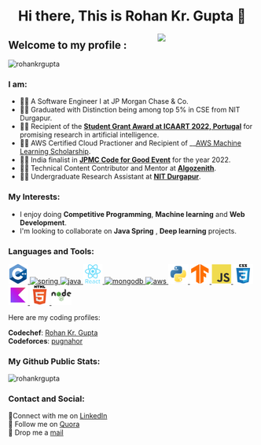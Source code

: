 <!---
rohankrgupta/rohankrgupta is a ✨ special ✨ repository because its `README.md` (this file) appears on your GitHub profile.
You can click the Preview link to take a look at your changes.
--->
<h1 align="center">Hi there, This is Rohan Kr. Gupta 👋</h1>

<img align='right' src='https://user-images.githubusercontent.com/5713670/87202985-820dcb80-c2b6-11ea-9f56-7ec461c497c3.gif' width='200"'>

## Welcome to my profile :
<p align="left"> <img src="https://komarev.com/ghpvc/?username=rohankrgupta&label=Profile%20Views" This Month alt="rohankrgupta" /> </p>

<h3 align="left">I am:</h3>

* ✍🏻 A Software Engineer I at JP Morgan Chase & Co.<br/>
* ✍🏻 Graduated with Distinction being among top 5% in CSE from NIT Durgapur.<br/>
* ✍🏻 Recipient of the __[Student Grant Award at ICAART 2022, Portugal](https://icaart.scitevents.org/)__ for promising research in artificial intelligence.<br/>
* ✍🏻 AWS Certified Cloud Practioner  and Recipient of __[AWS Machine Learning Scholarship](https://www.udacity.com/scholarships/aws-machine-learning-scholarship-program).<br/>
* ✍🏻 India finalist in  __[JPMC Code for Good Event](https://careers.jpmorgan.com/us/en/students/programs/code-for-good)__  for the year 2022.<br/>
* ✍🏻 Technical Content Contributor and Mentor at __[Algozenith](https://maang.in/)__.<br/>
* ✍🏻 Undergraduate Research Assistant at __[NIT Durgapur](https://nitdgp.ac.in/)__.<br/>
<!-- * ✍🏻 Fest Coordinator at __Aarohan__, the second largest technical fest of Eastern India.<br/> -->


<h3 align="left">My Interests: </h3> 

* I enjoy doing __Competitive Programming__, __Machine learning__ and __Web Development__. <br/>
* I'm looking to collaborate on __Java Spring__ , __Deep learning__ projects.<br/>

<h3 align="left">Languages and Tools:</h3>
<p align="left"> 


 <a href="https://www.w3schools.com/cpp/" target="_blank"> <img src="https://raw.githubusercontent.com/devicons/devicon/master/icons/cplusplus/cplusplus-original.svg" alt="cplusplus" width="40" height="40"/> </a> 
 <a href="https://spring.io/" target="_blank"> <img src="https://cdn.jsdelivr.net/gh/devicons/devicon@latest/icons/spring/spring-original-wordmark.svg" alt="spring" width="40" height="40"/> </a>
 <a href="https://www.w3schools.com/css/" target="_blank"> <img src="https://cdn.jsdelivr.net/gh/devicons/devicon@latest/icons/java/java-original-wordmark.svg" alt="java" width="40" height="40"/> </a> 
 <a href="https://reactjs.org/" target="_blank"> <img src="https://raw.githubusercontent.com/devicons/devicon/master/icons/react/react-original-wordmark.svg" alt="react" width="40" height="40"/> </a> 
 <a href="https://www.mongodb.com/" target="_blank"> <img src="https://cdn.jsdelivr.net/gh/devicons/devicon@latest/icons/mysql/mysql-original-wordmark.svg" alt="mongodb" width="40" height="40"/> </a>
 <a href="https://aws.amazon.com" target="_blank"> <img src="https://cdn.jsdelivr.net/gh/devicons/devicon@latest/icons/amazonwebservices/amazonwebservices-plain-wordmark.svg" alt="aws" width="40" height="40"/> </a> 
 <a href="https://www.python.org" target="_blank"> <img src="https://raw.githubusercontent.com/devicons/devicon/master/icons/python/python-original.svg" alt="python" width="40" height="40"/> </a>
 <a href="https://www.tensorflow.org" target="_blank"> <img src="https://github.com/devicons/devicon/blob/master/icons/tensorflow/tensorflow-original.svg" alt="tensorflow" width="40" height="40"/> </a> 
 <a href="https://developer.mozilla.org/en-US/docs/Web/JavaScript" target="_blank"> <img src="https://raw.githubusercontent.com/devicons/devicon/master/icons/javascript/javascript-original.svg" alt="javascript" width="40" height="40"/> </a> 
 <a href="https://www.w3schools.com/css/" target="_blank"> <img src="https://raw.githubusercontent.com/devicons/devicon/master/icons/css3/css3-original-wordmark.svg" alt="css3" width="40" height="40"/> </a> 
 <a href="https://kotlinlang.org/" target="_blank"> <img src="https://github.com/devicons/devicon/blob/master/icons/kotlin/kotlin-original.svg" alt="kotlin" width="40" height="40"/> </a> 
 <a href="https://www.w3.org/html/" target="_blank"> <img src="https://raw.githubusercontent.com/devicons/devicon/master/icons/html5/html5-original-wordmark.svg" alt="html5" width="40" height="40"/> </a> 
 <a href="https://nodejs.org" target="_blank"> <img src="https://raw.githubusercontent.com/devicons/devicon/master/icons/nodejs/nodejs-original-wordmark.svg" alt="nodejs" width="40" height="40"/> </a> 
</p>
 
Here are my coding profiles: <br/>


__Codechef__: [Rohan Kr. Gupta](https://www.codechef.com/users/rohangup25) <br/>
__Codeforces__: [pugnahor](https://codeforces.com/profile/pugnahor) <br/>





 
 <h3 align="left">My Github Public Stats:</h3>
 

<p>&nbsp;<img align="left" src="https://github-readme-stats.vercel.app/api?username=rohankrgupta&show_icons=true&locale=en" alt="rohankrgupta" /></p>


 <h3 align="left">Contact and Social:</h3>

 :blue_heart:Connect with me on [LinkedIn](https://www.linkedin.com/in/rohan-kr-gupta-173b8a18a/)<br/>
 :purple_heart: Follow me on [Quora](https://www.quora.com/profile/Rohan-Gupta-%E0%A4%B0%E0%A5%8B%E0%A4%B9%E0%A4%A8-%E0%A4%97%E0%A5%81%E0%A4%AA%E0%A5%8D%E0%A4%A4%E0%A4%BE)<br/>
 :orange_heart: Drop me a [mail](mailto:rohankrgupta2000@gmail.com)
